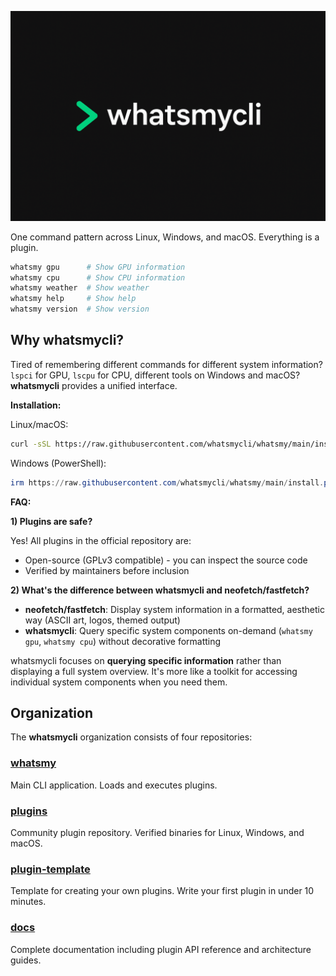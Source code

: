 ![Banner](https://raw.githubusercontent.com/whatsmycli/.github/refs/heads/main/profile/banner.png)

One command pattern across Linux, Windows, and macOS. Everything is a plugin.

```bash
whatsmy gpu      # Show GPU information
whatsmy cpu      # Show CPU information  
whatsmy weather  # Show weather
whatsmy help     # Show help
whatsmy version  # Show version
```

## Why whatsmycli?

Tired of remembering different commands for different system information? `lspci` for GPU, `lscpu` for CPU, different tools on Windows and macOS? **whatsmycli** provides a unified interface.

**Installation:**

Linux/macOS:
```bash
curl -sSL https://raw.githubusercontent.com/whatsmycli/whatsmy/main/install.sh | bash
```

Windows (PowerShell):
```powershell
irm https://raw.githubusercontent.com/whatsmycli/whatsmy/main/install.ps1 | iex
```

**FAQ:**

**1) Plugins are safe?**

Yes! All plugins in the official repository are:
- Open-source (GPLv3 compatible) - you can inspect the source code
- Verified by maintainers before inclusion

**2) What's the difference between whatsmycli and neofetch/fastfetch?**

- **neofetch/fastfetch**: Display system information in a formatted, aesthetic way (ASCII art, logos, themed output)
- **whatsmycli**: Query specific system components on-demand (`whatsmy gpu`, `whatsmy cpu`) without decorative formatting

whatsmycli focuses on **querying specific information** rather than displaying a full system overview. It's more like a toolkit for accessing individual system components when you need them.

## Organization

The **whatsmycli** organization consists of four repositories:

### [whatsmy](https://github.com/whatsmycli/whatsmy)
Main CLI application. Loads and executes plugins.

### [plugins](https://github.com/whatsmycli/plugins)
Community plugin repository. Verified binaries for Linux, Windows, and macOS.

### [plugin-template](https://github.com/whatsmycli/plugin-template)
Template for creating your own plugins. Write your first plugin in under 10 minutes.

### [docs](https://github.com/whatsmycli/docs)
Complete documentation including plugin API reference and architecture guides.
